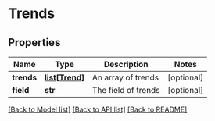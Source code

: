 # Trends

## Properties
Name | Type | Description | Notes
------------ | ------------- | ------------- | -------------
**trends** | [**list[Trend]**](Trend.md) | An array of trends | [optional] 
**field** | **str** | The field of trends | [optional] 

[[Back to Model list]](../README.rst#documentation-for-models) [[Back to API list]](../README.rst#documentation-for-api-endpoints) [[Back to README]](../README.rst)



